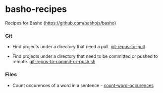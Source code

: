 # basho-recipes

Recipes for Basho (https://github.com/bashojs/basho)

### Git

- Find projects under a directory that need a pull. [git-repos-to-pull](https://github.com/jeswin/basho-recipes/git/git-repos-to-pull)

- Find projects under a directory that need to be committed or pushed to remote. [git-repos-to-commit-or-push.sh](https://github.com/jeswin/basho-recipes/git/git-repos-to-commit-or-push.sh)

### Files

- Count occurences of a word in a sentence - [count-word-occurences](https://github.com/jeswin/basho-recipes/git/count-word-occurences.sh)
